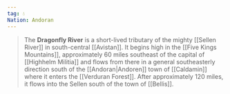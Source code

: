```yaml
---
tag: 💧
Nation: Andoran
---
```

> The **Dragonfly River** is a short-lived tributary of the mighty [[Sellen River]] in south-central [[Avistan]]. It begins high in the [[Five Kings Mountains]], approximately 60 miles southeast of the capital of [[Highhelm Militia]] and flows from there in a general southeasterly direction south of the [[Andoran|Andoren]] town of [[Caldamin]] where it enters the [[Verduran Forest]]. After approximately 120 miles, it flows into the Sellen south of the town of [[Bellis]].








